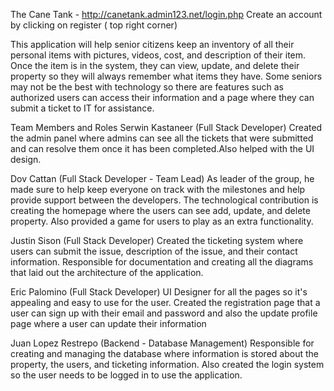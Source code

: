 The Cane Tank - http://canetank.admin123.net/login.php
Create an account by clicking on register ( top right corner) 


This application will help senior citizens keep an inventory of all their personal items with pictures, videos, cost,
and description of their item. Once the item is in the system, they can view, update, and
delete their property so they will always remember what items they have. Some seniors
may not be the best with technology so there are features such as authorized users can
access their information and a page where they can submit a ticket to IT for assistance.

Team Members and Roles
Serwin Kastaneer (Full Stack Developer)
Created the admin panel where admins can see all the tickets that were submitted and
can resolve them once it has been completed.Also helped with the UI design.

Dov Cattan (Full Stack Developer - Team Lead)
As leader of the group, he made sure to help keep everyone on track with the
milestones and help provide support between the developers. The technological
contribution is creating the homepage where the users can see add, update, and delete
property. Also provided a game for users to play as an extra functionality.

Justin Sison (Full Stack Developer)
Created the ticketing system where users can submit the issue, description of the issue,
and their contact information. Responsible for documentation and creating all the
diagrams that laid out the architecture of the application.

Eric Palomino (Full Stack Developer)
UI Designer for all the pages so it's appealing and easy to use for the user. Created the
registration page that a user can sign up with their email and password and also the
update profile page where a user can update their information

Juan Lopez Restrepo (Backend - Database Management)
Responsible for creating and managing the database where information is stored about
the property, the users, and ticketing information. Also created the login system so the
user needs to be logged in to use the application.

